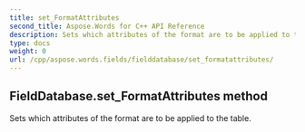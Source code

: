 ```yaml
---
title: set_FormatAttributes
second_title: Aspose.Words for C++ API Reference
description: Sets which attributes of the format are to be applied to the table. 
type: docs
weight: 0
url: /cpp/aspose.words.fields/fielddatabase/set_formatattributes/
---
```

## FieldDatabase.set_FormatAttributes method


Sets which attributes of the format are to be applied to the table.

